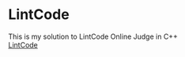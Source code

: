 # LintCode
This is my solution to LintCode Online Judge in C++
</br>
[LintCode](http://www.lintcode.com/zh-cn/problem)
